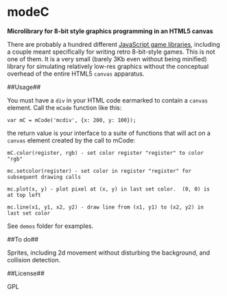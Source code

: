 modeC
=====

**Microlibrary for 8-bit style graphics programming in an HTML5 canvas**

There are probably a hundred different
[JavaScript game libraries](http://jster.net/category/game-engines),
including a couple meant specifically for writing retro 8-bit-style
games.  This is not one of them.  It is a very small (barely 3Kb even
without being minified) library for simulating relatively low-res
graphics without the conceptual overhead of the entire HTML5 `canvas`
apparatus.

##Usage##

You must have a `div` in your HTML code earmarked to contain a
`canvas` element.  Call the `mCode` function like this:

	var mC = mCode('mcdiv', {x: 200, y: 100});

the return value is your interface to a suite of functions that will
act on a `canvas` element created by the call to mCode:

	mC.color(register, rgb) - set color register "register" to color
    "rgb"

	mc.setcolor(register) - set color in register "register" for
    subsequent drawing calls

	mc.plot(x, y) - plot pixel at (x, y) in last set color.  (0, 0) is
    at top left

	mc.line(x1, y1, x2, y2) - draw line from (x1, y1) to (x2, y2) in
    last set color

See `demos` folder for examples.

##To do##

Sprites, including 2d movement without disturbing the
background, and collision detection.

##License##

GPL
